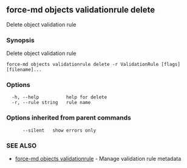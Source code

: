 ## force-md objects validationrule delete

Delete object validation rule

### Synopsis

Delete object validation rule

```
force-md objects validationrule delete -r ValidationRule [flags] [filename]...
```

### Options

```
  -h, --help          help for delete
  -r, --rule string   rule name
```

### Options inherited from parent commands

```
      --silent   show errors only
```

### SEE ALSO

* [force-md objects validationrule](force-md_objects_validationrule.md)	 - Manage validation rule metadata


